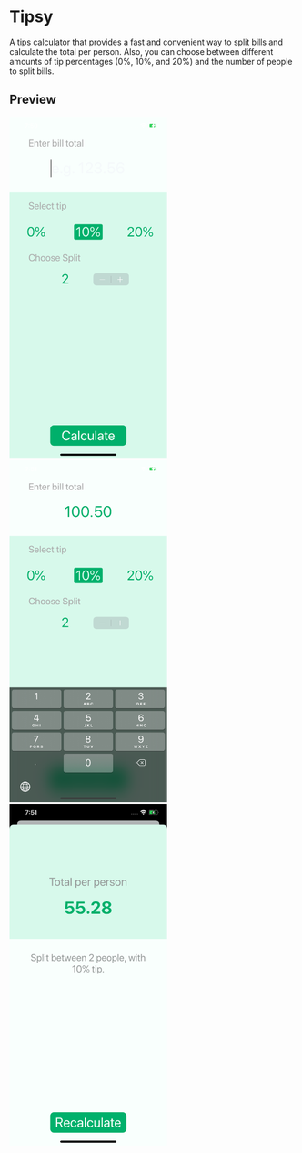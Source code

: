 # Tipsy
A tips calculator that provides a fast and convenient way to split bills and calculate the total per person. Also, you can choose between different amounts of tip percentages (0%, 10%, and 20%) and the number of people to split bills.

## Preview
<img src="/screenshot/1.png" alt="Demo" height="600px"/> <img src="/screenshot/2.png" alt="Demo" height="600px"/> <img src="/screenshot/3.png" alt="Demo" height="600px"/>
